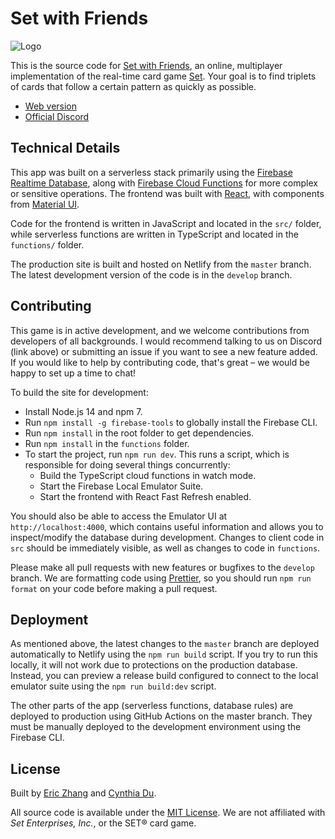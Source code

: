 # Set with Friends

![Logo](https://i.imgur.com/YTldFYX.png)

This is the source code for [Set with Friends](https://setwithfriends.com/), an
online, multiplayer implementation of the real-time card game
[Set](<https://en.wikipedia.org/wiki/Set_(card_game)>). Your goal is to find
triplets of cards that follow a certain pattern as quickly as possible.

- [Web version](https://setwithfriends.com/)
- [Official Discord](https://discord.gg/XbjJyc9)

## Technical Details

This app was built on a serverless stack primarily using the
[Firebase Realtime Database](https://firebase.google.com/docs/database), along
with [Firebase Cloud Functions](https://firebase.google.com/docs/functions) for
more complex or sensitive operations. The frontend was built with
[React](https://reactjs.org/), with components from
[Material UI](https://material-ui.com/).

Code for the frontend is written in JavaScript and located in the `src/` folder,
while serverless functions are written in TypeScript and located in the
`functions/` folder.

The production site is built and hosted on Netlify from the `master` branch. The
latest development version of the code is in the `develop` branch.

## Contributing

This game is in active development, and we welcome contributions from developers
of all backgrounds. I would recommend talking to us on Discord (link above) or
submitting an issue if you want to see a new feature added. If you would like to
help by contributing code, that's great – we would be happy to set up a time to
chat!

To build the site for development:

- Install Node.js 14 and npm 7.
- Run `npm install -g firebase-tools` to globally install the Firebase CLI.
- Run `npm install` in the root folder to get dependencies.
- Run `npm install` in the `functions` folder.
- To start the project, run `npm run dev`. This runs a script, which is
  responsible for doing several things concurrently:
  - Build the TypeScript cloud functions in watch mode.
  - Start the Firebase Local Emulator Suite.
  - Start the frontend with React Fast Refresh enabled.

You should also be able to access the Emulator UI at `http://localhost:4000`,
which contains useful information and allows you to inspect/modify the database
during development. Changes to client code in `src` should be immediately
visible, as well as changes to code in `functions`.

Please make all pull requests with new features or bugfixes to the `develop`
branch. We are formatting code using [Prettier](https://prettier.io/), so you
should run `npm run format` on your code before making a pull request.

## Deployment

As mentioned above, the latest changes to the `master` branch are deployed
automatically to Netlify using the `npm run build` script. If you try to run
this locally, it will not work due to protections on the production database.
Instead, you can preview a release build configured to connect to the local
emulator suite using the `npm run build:dev` script.

The other parts of the app (serverless functions, database rules) are deployed
to production using GitHub Actions on the master branch. They must be manually
deployed to the development environment using the Firebase CLI.

## License

Built by [Eric Zhang](https://github.com/ekzhang) and
[Cynthia Du](https://github.com/cynthiakedu).

All source code is available under the [MIT License](LICENSE.txt). We are not
affiliated with _Set Enterprises, Inc._, or the SET® card game.
